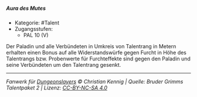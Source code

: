 <!---
Dies ist ein Fanwerk für DUNGEONSLAYERS © von Christian Kennig

Quellen:      [Bruder Grimms Talentpaket 2](https://www.f-space.de/ds4/downloads.html)
              [Talentbeschreibungen](https://www.f-space.de/ds4/tools-talentcards.html)
License:      [CC-BY-NC-SA 4.0](https://creativecommons.org/licenses/by-nc-sa/4.0/deed.de)
Richtlinien:  [Fanwerkrichtlinien](https://www.dungeonslayers.net/fanwerk-richtlinien/)
Autor:        Zauberlehrling
-->

##### Aura des Mutes

- Kategorie: #Talent
- Zugangsstufen:
  - PAL 10 (V)

Der Paladin und alle Verbündeten in Umkreis von Talentrang in Metern erhalten einen Bonus auf alle Widerstandswürfe gegen Furcht in Höhe des Talentrangs bzw. Probenwerte für Furchteffekte sind gegen den Paladin und seine Verbündeten um den Talentrang gesenkt.

---

_Fanwerk für [Dungeonslayers](https://www.dungeonslayers.net/) © Christian Kennig | Quelle: Bruder Grimms Talentpaket 2 | Lizenz: [CC-BY-NC-SA 4.0](https://creativecommons.org/licenses/by-nc-sa/4.0/deed.de)_
